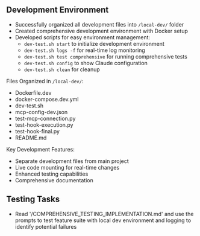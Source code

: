 ## Development Environment

- Successfully organized all development files into `/local-dev/` folder
- Created comprehensive development environment with Docker setup
- Developed scripts for easy environment management:
  - `dev-test.sh start` to initialize development environment
  - `dev-test.sh logs -f` for real-time log monitoring
  - `dev-test.sh test comprehensive` for running comprehensive tests
  - `dev-test.sh config` to show Claude configuration
  - `dev-test.sh clean` for cleanup

Files Organized in `/local-dev/`:
- Dockerfile.dev
- docker-compose.dev.yml
- dev-test.sh
- mcp-config-dev.json
- test-mcp-connection.py
- test-hook-execution.py
- test-hook-final.py
- README.md

Key Development Features:
- Separate development files from main project
- Live code mounting for real-time changes
- Enhanced testing capabilities
- Comprehensive documentation

## Testing Tasks
- Read '/COMPREHENSIVE_TESTING_IMPLEMENTATION.md' and use the prompts to test feature suite with local dev environment and logging to identify potential failures